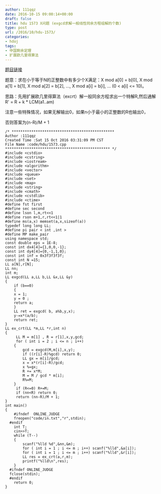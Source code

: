 ```yaml
---
author: 111qqz
date: 2016-10-15 09:00:14+00:00
draft: false
title: hdu 1573 X问题 (exgcd求解一般线性同余方程组解的个数)
type: post
url: /2016/10/hdu-1573/
categories:
- hdoj
tags:
- 中国剩余定理
- 扩展欧几里得算法
---
```


[题目链接](http://acm.hdu.edu.cn/showproblem.php?pid=1573)

题意：求在小于等于N的正整数中有多少个X满足：X mod a[0] = b[0], X mod a[1] = b[1], X mod a[2] = b[2], …, X mod a[i] = b[i], … (0 < a[i] <= 10)。

思路：先用扩展欧几里得算法（excrt）解一般同余方程求出一个特解R,然后通解R' = R + k * LCM(a1..am)

注意一些特殊情况，如果无解输出0，如果n小于最小的正整数的R也输出0，

否则答案为(n-R)/M + 1

    
    /* ***********************************************
    Author :111qqz
    Created Time :Sat 15 Oct 2016 03:31:09 PM CST
    File Name :code/hdu/1573.cpp
    ************************************************ */
    #include <cstdio>
    #include <cstring>
    #include <iostream>
    #include <algorithm>
    #include <vector>
    #include <queue>
    #include <set>
    #include <map>
    #include <string>
    #include <cmath>
    #include <cstdlib>
    #include <ctime>
    #define fst first
    #define sec second
    #define lson l,m,rt<<1
    #define rson m+1,r,rt<<1|1
    #define ms(a,x) memset(a,x,sizeof(a))
    typedef long long LL;
    #define pi pair < int ,int >
    #define MP make_pair
    using namespace std;
    const double eps = 1E-8;
    const int dx4[4]={1,0,0,-1};
    const int dy4[4]={0,-1,1,0};
    const int inf = 0x3f3f3f3f;
    const int N =15;
    LL a[N],r[N];
    LL nn;
    int m;
    LL exgcd(LL a,LL b,LL &x,LL &y)
    {
        if (b==0)
        {
    	x = 1;
    	y = 0 ;
    	return a;
        }
        LL ret = exgcd( b, a%b,y,x);
        y-=x*(a/b);
        return ret;
    }
    LL ex_crt(LL *m,LL *r,int n)
    {
         LL M = m[1] , R = r[1],x,y,gcd;
         for ( int i = 2 ; i <= n ; i++)
    	{
    	    gcd = exgcd(M,m[i],x,y);
    	    if ((r[i]-R)%gcd) return 0;
    	    LL gx = m[i]/gcd;
    	    x = x*(r[i]-R)/gcd;
    	    x %=gx;
    	    R += x*M;
    	    M = M / gcd * m[i];
    	    R%=M;
    	}
         if (R<=0) R+=M;
         if (nn<R) return 0;
         return (nn-R)/M + 1;
    }
    int main()
    {
    	#ifndef  ONLINE_JUDGE 
    	freopen("code/in.txt","r",stdin);
      #endif
    	int T;
    	cin>>T;
    	while (T--)
    	{
    	    scanf("%lld %d",&nn,&m);
    	    for ( int i = 1 ; i <= m ; i++) scanf("%lld",&a[i]);
    	    for ( int i = 1 ; i <= m ; i++) scanf("%lld",&r[i]);
    	    LL res = ex_crt(a,r,m);
    	    printf("%lld\n",res);
    	}
      #ifndef ONLINE_JUDGE  
      fclose(stdin);
      #endif
        return 0;
    }
    





